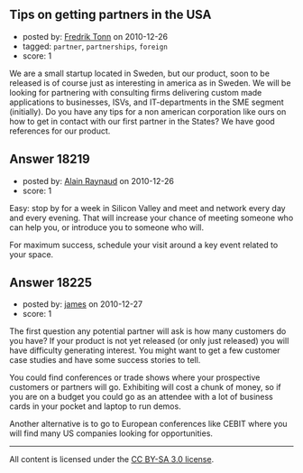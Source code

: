## Tips on getting partners in the USA

- posted by: [Fredrik Tonn](https://stackexchange.com/users/-1/5905-fredrik-tonn) on 2010-12-26
- tagged: `partner`, `partnerships`, `foreign`
- score: 1

We are a small startup located in Sweden, but our product, soon to be released is of course just as interesting in america as in Sweden. We will be looking for partnering with consulting firms delivering custom made applications to businesses, ISVs, and IT-departments in the SME segment (initially). Do you have any tips for a non american corporation like ours on how to get in contact with our first partner in the States? We have good references for our product.



## Answer 18219

- posted by: [Alain Raynaud](https://stackexchange.com/users/-1/502-alain-raynaud) on 2010-12-26
- score: 1

Easy: stop by for a week in Silicon Valley and meet and network every day and every evening. That will increase your chance of meeting someone who can help you, or introduce you to someone who will.

For maximum success, schedule your visit around a key event related to your space.


## Answer 18225

- posted by: [james](https://stackexchange.com/users/-1/5800-james) on 2010-12-27
- score: 1

The first question any potential partner will ask is how many customers do you have? If your product is not yet released (or only just released) you will have difficulty generating interest. You might want to get a few customer case studies and have some success stories to tell. 

You could find conferences or trade shows where your prospective customers or partners will go. Exhibiting will cost a chunk of money, so if you are on a budget you could go as an attendee with a lot of business cards in your pocket and laptop to run demos.

Another alternative is to go to European conferences like CEBIT where you will find many US companies looking for opportunities.



---

All content is licensed under the [CC BY-SA 3.0 license](https://creativecommons.org/licenses/by-sa/3.0/).
